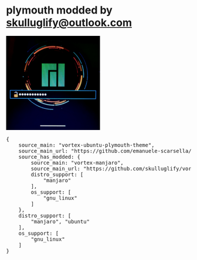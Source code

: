 # plymouth modded by skulluglify@outlook.com

<img src="screenshot.jpg" width="256" height="256" />

<pre>
{
    source_main: "vortex-ubuntu-plymouth-theme",
    source_main_url: "https://github.com/emanuele-scarsella/vortex-ubuntu-plymouth-theme",
    source_has_modded: {
    	source_main: "vortex-manjaro",
    	source_main_url: "https://github.com/skulluglify/vortex-manjaro",
    	distro_support: [
    		"manjaro"
    	],
    	os_support: [
    		"gnu_linux"
    	]
    },
    distro_support: [
    	"manjaro", "ubuntu"
    ],
    os_support: [
    	"gnu_linux"
    ]
}
</pre>
